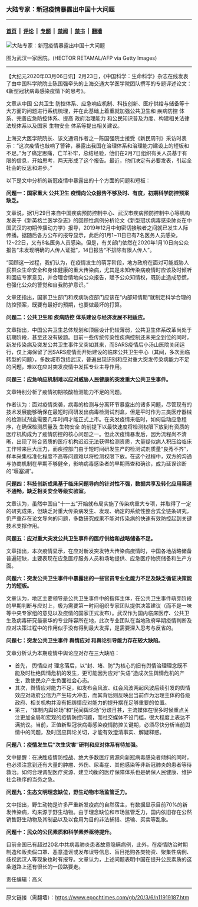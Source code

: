 ### 大陆专家：新冠疫情暴露出中国十大问题

---

#### [首页](../../../..?n11919187) &nbsp;|&nbsp; [评论](../../../../../epoch-comment?n11919187) &nbsp;|&nbsp; [专题](../../../../../epoch-special?n11919187) &nbsp;|&nbsp; [禁闻](../../../../../epoch-news?n11919187) &nbsp;|&nbsp; [禁书](../../../../../books?n11919187) &nbsp;|&nbsp; [翻墙](https://github.com/gfw-breaker/nogfw/blob/master/README.md?n11919187)


<div><img alt="大陆专家：新冠疫情暴露出中国十大问题" class="attachment-djy_600_400 size-djy_600_400 wp-post-image" src="https://i.epochtimes.com/assets/uploads/2020/03/GettyImages-1196292480-2-600x400-1.jpg"/>
<div class="caption">
 <p>
  图为武汉一家医院。(HECTOR RETAMAL/AFP via Getty Images)
 </p>
</div></div><hr/><div class="post_content" id="artbody" itemprop="articleBody">
 <!-- article content begin -->
 <p>
  【大纪元2020年03月06日讯】2月23日，《中国科学：生命科学》杂志在线发表了由中国科学院院士陈国强牵头的上海交通大学医学院团队撰写的专题评述论文：《新型冠状病毒感染疫情下的思考》。
 </p>
 <p>
  文章从中国
  <ok href="https://www.epochtimes.com/gb/tag/%E5%85%AC%E5%85%B1%E5%8D%AB%E7%94%9F.html">
   公共卫生
  </ok>
  防控体系、应急响应机制、科技创新、医疗供给与储备等十大方面的问题进行系统梳理，并在此基础上着重就加强公共卫生和
  <ok href="https://www.epochtimes.com/gb/tag/%E7%96%BE%E7%97%85%E9%98%B2%E6%8E%A7.html">
   疾病防控
  </ok>
  体系、完善应急防控体系、提高
  <ok href="https://www.epochtimes.com/gb/tag/%E6%94%BF%E5%BA%9C%E6%B2%BB%E7%90%86%E8%83%BD%E5%8A%9B.html">
   政府治理能力
  </ok>
  和公民知识普及力度、构建相关法律法规体系以及国家
  <ok href="https://www.epochtimes.com/gb/tag/%E7%94%9F%E7%89%A9%E5%AE%89%E5%85%A8.html">
   生物安全
  </ok>
  体系等提出相关建议。
 </p>
 <p>
  上海交大医学院院长、该文通讯作者之一陈国强院士接受《新民周刊》采访时表示：“这次疫情也敲响了警钟，暴露出我国在治理体系和治理能力建设上的短板和不足。”为了痛定思痛，亡羊补牢，总结经验，他们在2月7日组织有关人员基于有限的信息，开始思考，两天形成了这个报告。最近，他们决定有必要发表，引起全社会的反思和进步。”
 </p>
 <p>
  以下是文中分析的新冠疫情中暴露出的十个方面的问题和短板：
 </p>
 <p>
  <strong>
   问题一：国家重大
   <ok href="https://www.epochtimes.com/gb/tag/%E5%85%AC%E5%85%B1%E5%8D%AB%E7%94%9F.html">
    公共卫生
   </ok>
   疫情向公众报告不够及时、有度，初期科学防控预案缺乏。
  </strong>
 </p>
 <p>
  文章说，据1月29日来自中国疾病预防控制中心、武汉市疾病预防控制中心等机构发表于《新英格兰医学杂志》的回顾性病例分析论文《新型冠状病毒感染肺炎在中国武汉的初期传播动力学》报导，2019年12月中旬密切接触者之间就已发生人际传播。据随后各方公布的报导显示，此后的1月1~11日已有7名医务人员感染，12~22日，又有8名医务人员感染。但是，有关部门依然在2020年1月10日向公众报告“未发现明确的人传人证据”，14日报告“不排除有限人传人”。
 </p>
 <p>
  “回顾这一过程，我们认为，在疫情发生的萌芽阶段，地方政府在面对可能威胁人民群众生命安全和身体健康的重大传染病，尤其是未知传染病疫情时应该及时倾听和回应专家意见，并合理合情地向公众报告，赋予公众知情权，既防止造成恐慌，也强化公众的警觉和自我防护意识。”
 </p>
 <p>
  文章还指出，国家卫生部门和疾病防疫部门应该在“内部知情期”就制定科学合理的防控预案，既要有最好的预期，也要做最坏的打算。
 </p>
 <p>
  <strong>
   问题二：公共卫生和
   <ok href="https://www.epochtimes.com/gb/tag/%E7%96%BE%E7%97%85%E9%98%B2%E6%8E%A7.html">
    疾病防控
   </ok>
   体系建设与经济发展不相适应。
  </strong>
 </p>
 <p>
  文章指出，中国公共卫生总体规划和顶层设计仍较薄弱，公共卫生体系改革尚处于初期阶段，甚至还没有破题。目前一些传统传染性疾病控制还未完全到位的同时，新发传染病及突发公共卫生事件又突如其来，而SARS疫情后小汤山医院关闭运行，仅上海保留了因SARS疫情而开始建设的临床公共卫生中心（其间，多次面临转型的问题），多数城市包括武汉，普遍出现识别和应对重大突发传染病能力不足的问题，难以在应对突发疫情中发挥专业主导作用。
 </p>
 <p>
  <strong>
   问题三：应急响应机制难以应对威胁人民健康的突发重大公共卫生事件。
  </strong>
 </p>
 <p>
  文章特别分析了疫情初期核酸检测能力不足的问题。
 </p>
 <p>
  作者认为：面对疫情突袭，病毒的检测与分离环节暴露出的诸多问题，尽管现有的技术发展能够确保在最短时间研发出病毒检测试剂盒，但是平时作为三类医疗器械的检测试剂盒需要几年时间才能正式上市。在突发疫情来临时，如何启动应急程序，在确保检测质量及
  <ok href="https://www.epochtimes.com/gb/tag/%E7%94%9F%E7%89%A9%E5%AE%89%E5%85%A8.html">
   生物安全
  </ok>
  的前提下以最快速度将检测权限下放到有资质的医疗机构成为了疫情防控的核心问题之一。但此次疫情暴发后，因为流程尚不清晰，出现了符合资质的医疗机构迟迟无法获得检测资质，大量疑似病人积压给临床工作带来巨大压力，而疾控部门由于短时间研发生产的检测试剂质量“良莠不齐”，样本采集标准化程度不高等问题难以将检测权限下放。在这个过程中，双方的沟通与协商机制在早期不够健全，影响病毒感染者的早期筛查和确诊，成为延误诊断的“堰塞湖”。
 </p>
 <p>
  <strong>
   问题四：科技创新成果基于临床问题导向的针对性不强，数据共享及转化应用渠道不通畅，缺乏相关安全等级实验室。
  </strong>
 </p>
 <p>
  文章认为，虽然中国自“十一五”开始就布局实施了传染病重大专项，并取得了一定的研究成果，但缺乏对重大传染病发生、发现、确定的系统性整合式全链条研究，仍严重存在论文导向的问题，多数研究成果不能对传染病的快速有效防控起到关键技术支撑作用。
 </p>
 <p>
  <strong>
   问题五：应对重大突发公共卫生事件的医疗供给和战略储备不足。
  </strong>
 </p>
 <p>
  文章指出，本次疫情显示，在应对新发突发特大传染病疫情时，中国各地战略储备普遍短缺，主要表现在应急医疗服务人员和场地提供、应急医疗物资储备和生产方面。
 </p>
 <p>
  <strong>
   问题六：突发公共卫生事件中暴露出的一些官员专业化能力不足及缺乏循证决策能力的短板。
  </strong>
 </p>
 <p>
  文章认为，地区主要领导是公共卫生事件中的指挥主体，在公共卫生事件萌芽阶段的早期判断与应对上，极为需要第一时间组织专家团队提供决策建议（而不是一味等中央专家组的意见以及疫情的国家正式发布）。武汉作为国内临床医疗、公共卫生及病毒研究最豪华的专业阵容所在地，此次专业团队在当地政府早期疫情判断及应对决策过程中的作用似乎没有得到最大发挥，是需要深入思考与反省的。
 </p>
 <p>
  <strong>
   问题七：突发公共卫生事件
   <ok href="https://www.epochtimes.com/gb/tag/%E8%88%86%E6%83%85%E5%BA%94%E5%AF%B9.html">
    舆情应对
   </ok>
   和舆论引导能力存在较大缺陷。
  </strong>
 </p>
 <p>
  文章分析认为本期疫情中舆论应对存在三大缺陷：
 </p>
 <ul>
  <li>
   首先，
   <ok href="https://www.epochtimes.com/gb/tag/%E8%88%86%E6%83%85%E5%BA%94%E5%AF%B9.html">
    舆情应对
   </ok>
   理念落后，以“封、堵、防”为核心的旧有舆情治理理念既不能及时杜绝舆情危机的发生，更可能因为应对“失语”造成次生舆情危机的产生，致使民众产生负面社会心态。
  </li>
  <li>
   其次，舆情应对能力不足，如发布会风波、红会风波两起风波后续引发的舆情效应对政府公信力产生较大冲击，而其背后则反映出当前作为治理主体的各级政府、相关机构并没有把舆情应对能力的提升摆在足够重要的位置。
  </li>
  <li>
   第三，“体制内舆论场”和“民间舆论场”分歧日甚，主流媒体在很多时候重点关注更加全局和宏观的疫情防控问题，而社交媒体不设门槛，很大程度上表达不满抗议。当前，正值新型冠状病毒感染疫情防控关键期，必须尽快分析当前舆情中的问题，及时回应舆论关切，才能有效澄清事实、解疑释惑。
  </li>
 </ul>
 <p>
  <strong>
   问题八：疫情发生后“次生灾害”研判和应对体系有待加强。
  </strong>
 </p>
 <p>
  文中提醒：在决胜疫情防控战、绝大多数医疗资源向新冠病毒感染者倾斜的同时，也必须注意到还有大量的肿瘤、外伤、尿毒症、其他感染等非新冠肺炎的患者等待救治。如何合理调配医疗资源、建立均衡的医疗保障体系也是确保人民健康、维护社会秩序的当务之急。
 </p>
 <p>
  <strong>
   问题九：生态文明理念缺位，野生动物市场监管乏力。
  </strong>
 </p>
 <p>
  文中指出，野生动物是许多严重新发疫病的自然宿主，有数据显示目前70%的新发传染病，均来源于野生动物。由于理念缺位和市场监管乏力，国内依旧存在公然销售野生动物及其制品以及以食用为目的非法捕猎、运输、买卖等乱象。
 </p>
 <p>
  <strong>
   问题十：民众的公民素质和科学素养亟待提升。
  </strong>
 </p>
 <p>
  目前全国已有超过20名中共病毒肺炎患者故意隐瞒病例，此外，在疫情防治时期制造和贩卖假口罩、恶意造谣或发布误导信息、盲目抢购各类物资、聚集性病例、歧视武汉人等现象也时有报导。文章认为，上述问题表明中国在提升公民素质的这条道路上还有很长的一段路要走。
 </p>
 <p>
  责任编辑：高义
 </p>
 <!-- article content end -->
 <div id="below_article_ad">
 </div>
</div>


---

原文链接（需翻墙）：https://www.epochtimes.com/gb/20/3/6/n11919187.htm